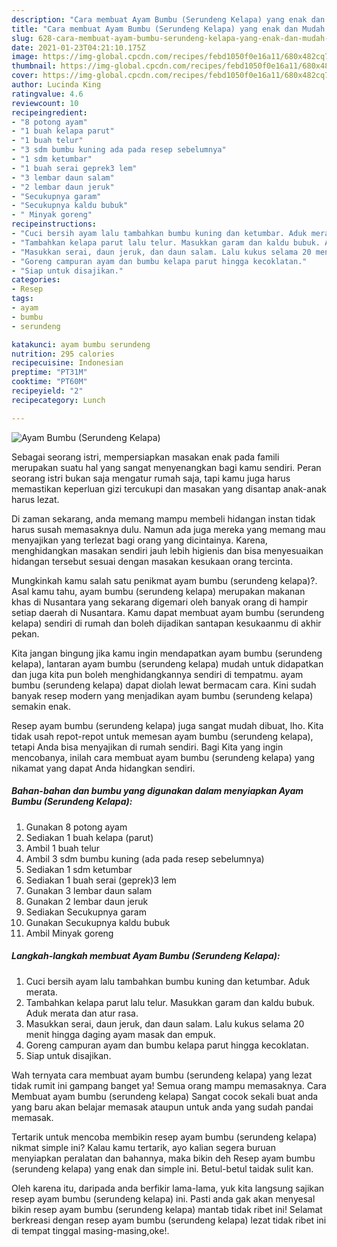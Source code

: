 ```yaml
---
description: "Cara membuat Ayam Bumbu (Serundeng Kelapa) yang enak dan Mudah Dibuat"
title: "Cara membuat Ayam Bumbu (Serundeng Kelapa) yang enak dan Mudah Dibuat"
slug: 628-cara-membuat-ayam-bumbu-serundeng-kelapa-yang-enak-dan-mudah-dibuat
date: 2021-01-23T04:21:10.175Z
image: https://img-global.cpcdn.com/recipes/febd1050f0e16a11/680x482cq70/ayam-bumbu-serundeng-kelapa-foto-resep-utama.jpg
thumbnail: https://img-global.cpcdn.com/recipes/febd1050f0e16a11/680x482cq70/ayam-bumbu-serundeng-kelapa-foto-resep-utama.jpg
cover: https://img-global.cpcdn.com/recipes/febd1050f0e16a11/680x482cq70/ayam-bumbu-serundeng-kelapa-foto-resep-utama.jpg
author: Lucinda King
ratingvalue: 4.6
reviewcount: 10
recipeingredient:
- "8 potong ayam"
- "1 buah kelapa parut"
- "1 buah telur"
- "3 sdm bumbu kuning ada pada resep sebelumnya"
- "1 sdm ketumbar"
- "1 buah serai geprek3 lem"
- "3 lembar daun salam"
- "2 lembar daun jeruk"
- "Secukupnya garam"
- "Secukupnya kaldu bubuk"
- " Minyak goreng"
recipeinstructions:
- "Cuci bersih ayam lalu tambahkan bumbu kuning dan ketumbar. Aduk merata."
- "Tambahkan kelapa parut lalu telur. Masukkan garam dan kaldu bubuk. Aduk merata dan atur rasa."
- "Masukkan serai, daun jeruk, dan daun salam. Lalu kukus selama 20 menit hingga daging ayam masak dan empuk."
- "Goreng campuran ayam dan bumbu kelapa parut hingga kecoklatan."
- "Siap untuk disajikan."
categories:
- Resep
tags:
- ayam
- bumbu
- serundeng

katakunci: ayam bumbu serundeng 
nutrition: 295 calories
recipecuisine: Indonesian
preptime: "PT31M"
cooktime: "PT60M"
recipeyield: "2"
recipecategory: Lunch

---
```



![Ayam Bumbu (Serundeng Kelapa)](https://img-global.cpcdn.com/recipes/febd1050f0e16a11/680x482cq70/ayam-bumbu-serundeng-kelapa-foto-resep-utama.jpg)

Sebagai seorang istri, mempersiapkan masakan enak pada famili merupakan suatu hal yang sangat menyenangkan bagi kamu sendiri. Peran seorang istri bukan saja mengatur rumah saja, tapi kamu juga harus memastikan keperluan gizi tercukupi dan masakan yang disantap anak-anak harus lezat.

Di zaman  sekarang, anda memang mampu membeli hidangan instan tidak harus susah memasaknya dulu. Namun ada juga mereka yang memang mau menyajikan yang terlezat bagi orang yang dicintainya. Karena, menghidangkan masakan sendiri jauh lebih higienis dan bisa menyesuaikan hidangan tersebut sesuai dengan masakan kesukaan orang tercinta. 



Mungkinkah kamu salah satu penikmat ayam bumbu (serundeng kelapa)?. Asal kamu tahu, ayam bumbu (serundeng kelapa) merupakan makanan khas di Nusantara yang sekarang digemari oleh banyak orang di hampir setiap daerah di Nusantara. Kamu dapat membuat ayam bumbu (serundeng kelapa) sendiri di rumah dan boleh dijadikan santapan kesukaanmu di akhir pekan.

Kita jangan bingung jika kamu ingin mendapatkan ayam bumbu (serundeng kelapa), lantaran ayam bumbu (serundeng kelapa) mudah untuk didapatkan dan juga kita pun boleh menghidangkannya sendiri di tempatmu. ayam bumbu (serundeng kelapa) dapat diolah lewat bermacam cara. Kini sudah banyak resep modern yang menjadikan ayam bumbu (serundeng kelapa) semakin enak.

Resep ayam bumbu (serundeng kelapa) juga sangat mudah dibuat, lho. Kita tidak usah repot-repot untuk memesan ayam bumbu (serundeng kelapa), tetapi Anda bisa menyajikan di rumah sendiri. Bagi Kita yang ingin mencobanya, inilah cara membuat ayam bumbu (serundeng kelapa) yang nikamat yang dapat Anda hidangkan sendiri.

<!--inarticleads1-->

##### Bahan-bahan dan bumbu yang digunakan dalam menyiapkan Ayam Bumbu (Serundeng Kelapa):

1. Gunakan 8 potong ayam
1. Sediakan 1 buah kelapa (parut)
1. Ambil 1 buah telur
1. Ambil 3 sdm bumbu kuning (ada pada resep sebelumnya)
1. Sediakan 1 sdm ketumbar
1. Sediakan 1 buah serai (geprek)3 lem
1. Gunakan 3 lembar daun salam
1. Gunakan 2 lembar daun jeruk
1. Sediakan Secukupnya garam
1. Gunakan Secukupnya kaldu bubuk
1. Ambil  Minyak goreng




<!--inarticleads2-->

##### Langkah-langkah membuat Ayam Bumbu (Serundeng Kelapa):

1. Cuci bersih ayam lalu tambahkan bumbu kuning dan ketumbar. Aduk merata.
1. Tambahkan kelapa parut lalu telur. Masukkan garam dan kaldu bubuk. Aduk merata dan atur rasa.
1. Masukkan serai, daun jeruk, dan daun salam. Lalu kukus selama 20 menit hingga daging ayam masak dan empuk.
1. Goreng campuran ayam dan bumbu kelapa parut hingga kecoklatan.
1. Siap untuk disajikan.




Wah ternyata cara membuat ayam bumbu (serundeng kelapa) yang lezat tidak rumit ini gampang banget ya! Semua orang mampu memasaknya. Cara Membuat ayam bumbu (serundeng kelapa) Sangat cocok sekali buat anda yang baru akan belajar memasak ataupun untuk anda yang sudah pandai memasak.

Tertarik untuk mencoba membikin resep ayam bumbu (serundeng kelapa) nikmat simple ini? Kalau kamu tertarik, ayo kalian segera buruan menyiapkan peralatan dan bahannya, maka bikin deh Resep ayam bumbu (serundeng kelapa) yang enak dan simple ini. Betul-betul taidak sulit kan. 

Oleh karena itu, daripada anda berfikir lama-lama, yuk kita langsung sajikan resep ayam bumbu (serundeng kelapa) ini. Pasti anda gak akan menyesal bikin resep ayam bumbu (serundeng kelapa) mantab tidak ribet ini! Selamat berkreasi dengan resep ayam bumbu (serundeng kelapa) lezat tidak ribet ini di tempat tinggal masing-masing,oke!.

